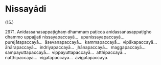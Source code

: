 

# Nissayādi






(15.)

2971\. Anidassanasappaṭighaṃ dhammaṃ paṭicca anidassanasappaṭigho dhammo uppajjati nissayapaccayā…  upanissayapaccayā…  purejātapaccayā…  āsevanapaccayā…  kammapaccayā…  vipākapaccayā…  āhārapaccayā…  indriyapaccayā…  jhānapaccayā…  maggapaccayā…  sampayuttapaccayā…  vippayuttapaccayā…  atthipaccayā…  natthipaccayā…  vigatapaccayā…  avigatapaccayā.



